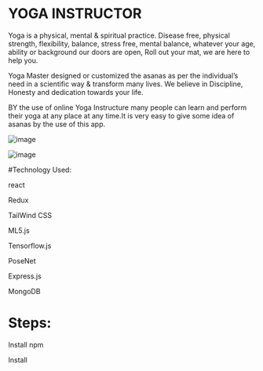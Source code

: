# YOGA INSTRUCTOR

Yoga is a physical, mental & spiritual practice. Disease free, physical strength, flexibility, balance, stress free, mental balance, whatever your age, ability or background our doors are open, Roll out your mat, we are here to help you.

Yoga Master designed or customized the asanas as per the individual’s need in a scientific way & transform many lives. We believe in Discipline, Honesty and dedication towards your life.

BY the use of online Yoga Instructure many people can learn and perform their yoga at any place at any time.It is very easy to give some idea of asanas by the use of this app.

![image](https://user-images.githubusercontent.com/78070142/207899250-1b9850bb-e68a-48d9-b505-8c0643c4a66b.png)

![image](https://user-images.githubusercontent.com/78070142/207899366-ac485bcf-d7c2-452a-93b0-cdcbc265fd0c.png)


#Technology Used:

react

Redux

TailWind CSS

ML5.js

Tensorflow.js

PoseNet

Express.js

MongoDB

# Steps:

Install npm

Install 
